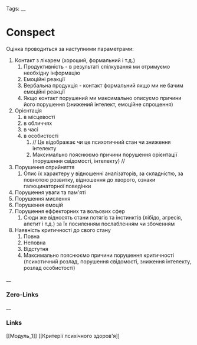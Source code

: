 Tags: 
__
# Conspect

Оцінка проводиться за наступними параметрами:

1. Контакт з лікарем (хороший, формальний і т.д.)
	1. Продуктивність - в результаті спілкування ми отримуємо необхідну інформацію
	2. Емоційні реакції 
	3. Вербальна продукція - контакт формальний якщо ми не бачим емоційні реакції
	4. Якщо контакт порушений ми максимально описуємо причини його порушення (знижений інтелект, емоційне спрощення)
2. Орієнтація 
	1. в місцевості
	2.  в обличчях
	3.  в часі
	4.  в особистості
		1.  //  Це відображає чи це психотичний стан чи зниження інтелекту
		2. Максимально пояснюємо причини порушення орієнтації (порушення свідомості, інтелекту)  //
3. Порушення сприйняття
	1.  Опис їх характеру у відношенні аналізаторів, за складністю, за повнотою розвитку, відношення до хворого, ознаки галюцинаторної поведінки 
4. Порушення уваги та пам'яті
5. Порушення мислення
6. Порушення емоцій
7. Порушення еффекторних та вольових сфер
	1. Сюди же відносять стани потягів та інстинктів (лібідо, агресія, апетит і т.д.) за їх посиленням послабленням чи збоченням
8. Наявність критичності до свого стану 
	1. Повна
	2. Неповна
	3. Відстутня
	4. Максимально пояснюємо причини порушення критичності (психотичний розлад, порушення свідомості, зниження інтелекту, розлад особистості)

__
### Zero-Links

__
### Links
[[Модуль_1]] [[Критерії психічного здоров'я]]